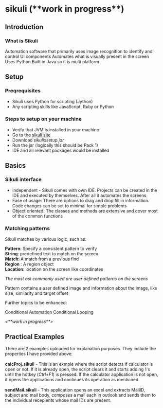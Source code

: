 # sikuli (\*\*work in progress\*\*)

## Introduction

### What is Sikuli
Automation software that primarily uses image recognition to identify and control UI components
Automates what is visually present in the screen
Uses Python
Built in Java so it is multi platform

## Setup
### Preqrequisites
-	Sikuli uses Python for scripting (Jython)
-	Any scripting skills like JavaScript, Ruby or Python 

### Steps to setup on your machine

-	Verify that JVM is installed in your machine
-	Go to the [sikuli site](http://www.Sikulix.com)
-	Download *sikulixsetup.jar*
-	Run the jar (logically this should be Pack 1)
-	IDE and all relevant packages would be installed

## Basics</br>
### Sikuli interface
-	Independent - Sikuli comes with own IDE. Projects can be created in the IDE and executed by themselves. After all it automates the screens
-	Ease of usage: There are options to drag and drop fill in information. Code changes can be set to minimal for simple problems
- Object oriented:  The classes and methods are extensive and cover most of the common functions



### Matching patterns 
Sikuli matches by various logic, such as: 

**Pattern**: Specify a consistent pattern to verify</br>
**String**: predefined text to match on the screen</br>
**Match**: A match from a previous find</br>
**Region** : A region object</br>
**Location**: location on the screen like coordinates</br>	

*The most ost commonly used are user defined patterns on the screens*


Pattern contains a user defined image and information about the image, like size, similarity and target offset
<place and example to be provided>


Further topics to be enhanced:

Conditional Automation
Conditional Looping

*<\*\*work in progress\*\*>*



## Practical Examples
There are 2 examples uploaded for explanation purposes. They include the properties I have provided above:</br></br>
**calcProj.sikuli** - This is an exmple where the script detects if calculator is open or not. If it is already open, the script clears it and starts adding 1's until the hotkey (*Ctrl+F1*) is pressed. If the calculator application is not open, it opens the applications and continues its operation as mentioned. </br></br>
**sendMail.sikuli** - This application opens an excel and extracts MailID, subject and mail body, composes a mail each in outlook and sends them to the individual recepients whose mail IDs are present. 
